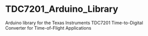 # TDC7201_Arduino_Library
Arduino library for the Texas Instruments TDC7201 Time-to-Digital Converter for Time-of-Flight Applications
